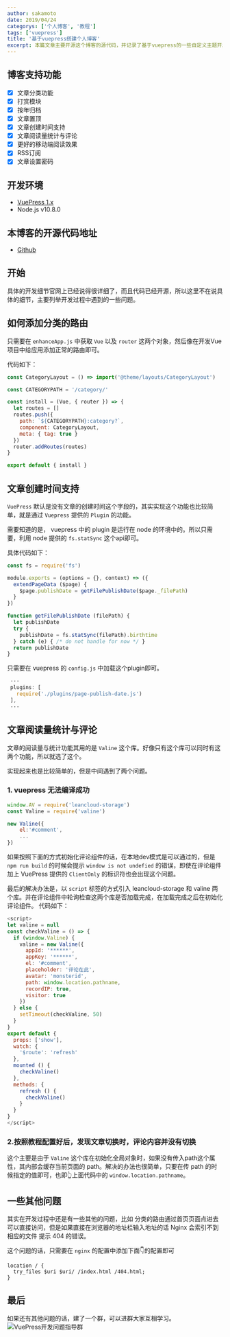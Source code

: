 ```yaml
---
author: sakamoto
date: 2019/04/24
categorys: ['个人博客', '教程']
tags: ['vuepress']
title: '基于vuepress搭建个人博客'
excerpt: 本篇文章主要开源这个博客的源代码，并记录了基于vuepress的一些自定义主题开发过程中的一些问题。
---
```

## 博客支持功能
- [x] 文章分类功能
- [x] 打赏模块
- [x] 按年归档
- [x] 文章置顶
- [x] 文章创建时间支持
- [x] 文章阅读量统计与评论
- [x] 更好的移动端阅读效果
- [x] RSS订阅
- [x] 文章设置密码

## 开发环境
- [VuePress 1.x](https://v1.vuepress.vuejs.org/zh/guide/)
- Node.js v10.8.0

## 本博客的开源代码地址
- [Github](https://github.com/ChangMM/blog)

## 开始
具体的开发细节官网上已经说得很详细了，而且代码已经开源，所以这里不在说具体的细节，主要列举开发过程中遇到的一些问题。

## 如何添加分类的路由
只需要在 `enhanceApp.js` 中获取 `Vue` 以及 `router` 这两个对象，然后像在开发Vue项目中给应用添加正常的路由即可。

代码如下：
```javascript
const CategoryLayout = () => import('@theme/layouts/CategoryLayout')

const CATEGORYPATH = '/category/'

const install = (Vue, { router }) => {
  let routes = []
  routes.push({
    path: `${CATEGORYPATH}:category?`,
    component: CategoryLayout,
    meta: { tag: true }
  })
  router.addRoutes(routes)
}

export default { install }
```

## 文章创建时间支持
`VuePress` 默认是没有文章的创建时间这个字段的，其实实现这个功能也比较简单，就是通过 `Vuepress` 提供的 `Plugin` 的功能。

需要知道的是， vuepress 中的 plugin 是运行在 node 的环境中的。所以只需要，利用 node 提供的 `fs.statSync` 这个api即可。

具体代码如下：

``` javascript
const fs = require('fs')

module.exports = (options = {}, context) => ({
  extendPageData ($page) {
    $page.publishDate = getFilePublishDate($page._filePath)
  }
})

function getFilePublishDate (filePath) {
  let publishDate
  try {
    publishDate = fs.statSync(filePath).birthtime
  } catch (e) { /* do not handle for now */ }
  return publishDate
}
```

只需要在 vuepress 的 `config.js` 中加载这个plugin即可。
 ```javascript
  ···
  plugins: [
    require('./plugins/page-publish-date.js')
  ],
  ···
 ```
## 文章阅读量统计与评论
文章的阅读量与统计功能其用的是 `Valine` 这个库。好像只有这个库可以同时有这两个功能，所以就选了这个。

实现起来也是比较简单的，但是中间遇到了两个问题。
### 1. vuepress 无法编译成功
```javascript
window.AV = require('leancloud-storage')
const Valine = require('valine')

new Valine({
    el:'#comment',
    ...
})
```
如果按照下面的方式初始化评论组件的话，在本地dev模式是可以通过的，但是 `npm run build` 的时候会提示 `window is not undefied` 的错误，即使在评论组件加上 VuePress 提供的 `ClientOnly` 的标识符也会出现这个问题。

最后的解决办法是，以 `script` 标签的方式引入 leancloud-storage 和 valine 两个库。并在评论组件中轮询检查这两个库是否加载完成，在加载完成之后在初始化评论组件。
代码如下：
```javascript
<script>
let valine = null
const checkValine = () => {
  if (window.Valine) {
    valine = new Valine({
      appId: '******',
      appKey: '******',
      el: '#comment',
      placeholder: '评论在此',
      avatar: 'monsterid',
      path: window.location.pathname,
      recordIP: true,
      visitor: true
    })
  } else {
    setTimeout(checkValine, 50)
  }
}
export default {
  props: ['show'],
  watch: {
    '$route': 'refresh'
  },
  mounted () {
    checkValine()
  },
  methods: {
    refresh () {
      checkValine()
    }
  }
}
</script>
```

### 2.按照教程配置好后，发现文章切换时，评论内容并没有切换
这个主要是由于 `Valine` 这个库在初始化全局对象时，如果没有传入path这个属性，其内部会缓存当前页面的 path。解决的办法也很简单，只要在传 path 的时候指定的值即可，也即👆上面代码中的 `window.location.pathname`。

## 一些其他问题
其实在开发过程中还是有一些其他的问题，比如 分类的路由通过首页页面点进去可以直接访问，但是如果直接在浏览器的地址栏输入地址的话 Nginx 会索引不到相应的文件 提示 404 的错误。

这个问题的话，只需要在 `nginx` 的配置中添加下面👇的配置即可
```Nginx
location / {
  try_files $uri $uri/ /index.html /404.html;
}
```

## 最后
如果还有其他问题的话，建了一个群，可以进群大家互相学习。
![VuePress开发问题指导群](https://cdn.iizhi.cn/blog/vuepress-qrcode.jpeg)

<ZanShang />
